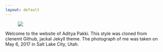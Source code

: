 ```yaml
---
layout: default
---
```


<p>
<figure class="site-profile">
    <img src="{{ site.baseurl }}/assets/img/profile.jpg">
</figure>
Welcome to the website of Aditya Pakki. This style was cloned from clenemt Github, jackal Jekyll theme.
The photograph of me was taken on May 6, 2017 in Salt Lake City, Utah.
</p>
